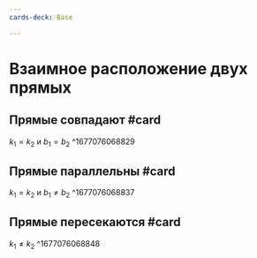 ```yaml
---
cards-deck: Base

---
```


# Взаимное расположение двух прямых

## Прямые совпадают #card 
$k_1 = k_2$ и $b_1 = b_2$
^1677076068829

## Прямые параллельны #card 
$k_1 = k_2$ и $b_1 \neq b_2$
^1677076068837

## Прямые пересекаются #card 
$k_1 \neq k_2$
^1677076068848

